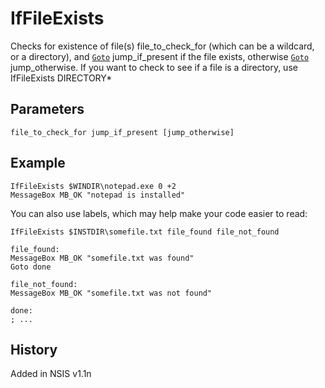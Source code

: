 # IfFileExists

Checks for existence of file(s) file\_to\_check\_for (which can be a wildcard, or a directory), and [`Goto`][1] jump\_if\_present if the file exists, otherwise [`Goto`][1] jump_otherwise. If you want to check to see if a file is a directory, use IfFileExists DIRECTORY\*

## Parameters

    file_to_check_for jump_if_present [jump_otherwise]

## Example

    IfFileExists $WINDIR\notepad.exe 0 +2
    MessageBox MB_OK "notepad is installed"

You can also use labels, which may help make your code easier to read:

    IfFileExists $INSTDIR\somefile.txt file_found file_not_found
    
    file_found:
    MessageBox MB_OK "somefile.txt was found"
    Goto done
    
    file_not_found:
    MessageBox MB_OK "somefile.txt was not found"
    
    done:
    ; ...

## History

Added in NSIS v1.1n

[1]: Goto.md
